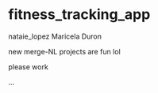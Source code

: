 # fitness_tracking_app





nataie_lopez
Maricela Duron


new merge-NL 
projects are fun lol




please work 

...